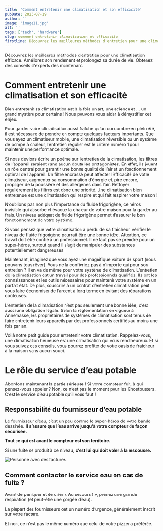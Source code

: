 ```yaml
---
title: 'Comment entretenir une climatisation et son efficacité'
pubDate: 2023-07-19
author: ''
image: 'image11.jpg'
alt: ''
tags: ['tech', 'hardware']
slug: comment-entretenir-climatisation-et-efficacite
firstline: Découvrez les meilleures méthodes d'entretien pour une climatisation efficace. Améliorez son rendement et prolongez sa durée de vie. Obtenez des conseils d'experts dès maintenant.
---
```


Découvrez les meilleures méthodes d'entretien pour une climatisation efficace. Améliorez son rendement et prolongez sa durée de vie. Obtenez des conseils d'experts dès maintenant.

<div class="shadow-lg">
<h1> Comment entretenir une climatisation et son efficacité</h1>

Bien entretenir sa climatisation est à la fois un art, une science et … un grand mystère pour certains ! Nous pouvons vous aider à démystifier cet enjeu. 

Pour garder votre climatisation aussi fraîche qu’un concombre en plein été, il est nécessaire de prendre en compte quelques facteurs importants. Que vous ayez un climatiseur mobile, une climatisation réversible ou un système de pompe à chaleur, l’entretien régulier est le critère numéro 1 pour maintenir une performance optimale.

Si nous devions écrire un poème sur l’entretien de la climatisation, les filtres de l’appareil seraient sans aucun doute les protagonistes. En effet, ils jouent un rôle central pour garantir une bonne qualité de l’air et un fonctionnement optimal de l’appareil. Un filtre encrassé peut affecter l’efficacité de votre climatiseur, augmenter sa consommation d’énergie et, pire encore, propager de la poussière et des allergènes dans l’air. Nettoyer régulièrement les filtres est donc une priorité. Une climatisation bien entretenue est une climatisation qui respire et qui fait respirer votre maison !

N’oublions pas non plus l’importance du fluide frigorigène, ce héros invisible qui absorbe et évacue la chaleur de votre maison pour la garder au frais. Un niveau adéquat de fluide frigorigène permet d’assurer le bon fonctionnement de votre système.

Si vous pensez que votre climatisation a perdu de sa fraîcheur, vérifier le niveau de fluide frigorigène pourrait être une bonne idée. Attention, ce travail doit être confié à un professionnel. Il ne faut pas se prendre pour un super-héros, surtout quand il s’agit de manipuler des substances potentiellement dangereuses !

Maintenant, imaginez que vous ayez une magnifique voiture de sport (nous pouvons tous rêver). Vous ne la confieriez pas à n’importe qui pour son entretien ? Il en va de même pour votre système de climatisation. L’entretien de la climatisation est un travail pour des professionnels qualifiés. Ils ont les connaissances et les outils nécessaires pour maintenir votre système en un parfait état. De plus, souscrire à un contrat d’entretien climatisation peut vous faire économiser de l’argent à long terme en évitant des réparations coûteuses.

L’entretien de la climatisation n’est pas seulement une bonne idée, c’est aussi une obligation légale. Selon la réglementation en vigueur à Annemasse, les propriétaires de systèmes de climatisation sont tenus de faire entretenir leurs appareils par des professionnels certifiés au moins une fois par an.

Voilà notre petit guide pour entretenir votre climatisation. Rappelez-vous, une climatisation heureuse est une climatisation qui vous rend heureux. Et si vous suivez ces conseils, vous pourrez profiter de votre oasis de fraîcheur à la maison sans aucun souci.
</div>

<div class="bg-gray-100">
    <div class="container py-5">
        <div class="flex flex-col lg:flex-row items-center lg:items-start gap-8">
            <div class="lg:w-1/2 text-left lg:text-left">
                <h1>Le rôle du service d’eau potable</h1>
                <p>
                    Abordons maintenant la partie sérieuse !
                    Si votre compteur fuit, à qui pensez-vous appeler ?
                    Non, ce n’est pas le moment pour les Ghostbusters. C’est le service d’eau potable qu’il vous faut !
                </p>
                <h2>Responsabilité du fournisseur d’eau potable</h2>
                <p>
                    Le fournisseur d’eau, c’est un peu comme le super-héros de votre bande dessinée. <strong>Il s’assure que l’eau arrive jusqu’à votre compteur de façon sécurisée.</strong>
                    <p><strong>Tout ce qui est avant le compteur est son territoire.</strong></p>
                    Si une fuite se produit à ce niveau, <strong>c’est lui qui doit voler à la rescousse.</strong>
                </p>
            </div>
            <div class="lg:w-1/2">
                <img src="/images/climatiseur-nettoyage-image.jpg.webp" alt="Personne avec des factures" class="w-full rounded-lg shadow-lg">
            </div>
        </div>
        <div class="mt-12">
            <h2>Comment contacter le service eau en cas de fuite ?</h2>
            <p>
                Avant de paniquer et de crier « Au secours ! », prenez une grande respiration (et peut-être une gorgée d’eau).</p>
            <p>La plupart des fournisseurs ont un numéro d’urgence, généralement inscrit sur votre facture.</p>
            <p>Et non, ce n’est pas le même numéro que celui de votre pizzeria préférée.</p>
            </p>
        </div>
    </div>
</div>